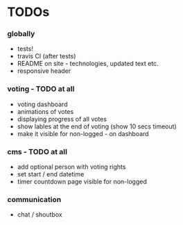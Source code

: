 # TODOs

### globally

- tests!
- travis CI (after tests)
- README on site - technologies, updated text etc.
- responsive header

### voting - TODO at all

- voting dashboard
- animations of votes
- displaying progress of all votes
- show lables at the end of voting (show 10 secs timeout)
- make it visible for non-logged - on dashboard

### cms - TODO at all

- add optional person with voting rights
- set start / end datetime
- timer countdown page visible for non-logged

### communication
 
- chat / shoutbox
